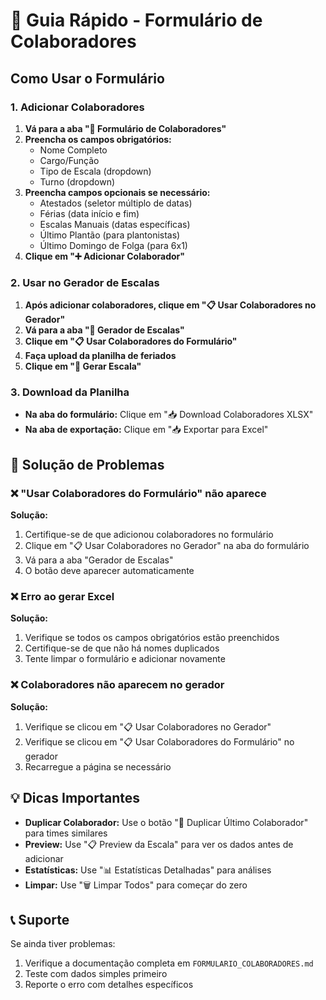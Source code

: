 # 🚀 Guia Rápido - Formulário de Colaboradores

## Como Usar o Formulário

### 1. Adicionar Colaboradores
1. **Vá para a aba "👥 Formulário de Colaboradores"**
2. **Preencha os campos obrigatórios:**
   - Nome Completo
   - Cargo/Função  
   - Tipo de Escala (dropdown)
   - Turno (dropdown)
3. **Preencha campos opcionais se necessário:**
   - Atestados (seletor múltiplo de datas)
   - Férias (data início e fim)
   - Escalas Manuais (datas específicas)
   - Último Plantão (para plantonistas)
   - Último Domingo de Folga (para 6x1)
4. **Clique em "➕ Adicionar Colaborador"**

### 2. Usar no Gerador de Escalas
1. **Após adicionar colaboradores, clique em "📋 Usar Colaboradores no Gerador"**
2. **Vá para a aba "🚀 Gerador de Escalas"**
3. **Clique em "📋 Usar Colaboradores do Formulário"**
4. **Faça upload da planilha de feriados**
5. **Clique em "🚀 Gerar Escala"**

### 3. Download da Planilha
- **Na aba do formulário:** Clique em "📥 Download Colaboradores XLSX"
- **Na aba de exportação:** Clique em "📥 Exportar para Excel"

## 🔧 Solução de Problemas

### ❌ "Usar Colaboradores do Formulário" não aparece
**Solução:**
1. Certifique-se de que adicionou colaboradores no formulário
2. Clique em "📋 Usar Colaboradores no Gerador" na aba do formulário
3. Vá para a aba "Gerador de Escalas"
4. O botão deve aparecer automaticamente

### ❌ Erro ao gerar Excel
**Solução:**
1. Verifique se todos os campos obrigatórios estão preenchidos
2. Certifique-se de que não há nomes duplicados
3. Tente limpar o formulário e adicionar novamente

### ❌ Colaboradores não aparecem no gerador
**Solução:**
1. Verifique se clicou em "📋 Usar Colaboradores no Gerador"
2. Verifique se clicou em "📋 Usar Colaboradores do Formulário" no gerador
3. Recarregue a página se necessário

## 💡 Dicas Importantes

- **Duplicar Colaborador:** Use o botão "🔄 Duplicar Último Colaborador" para times similares
- **Preview:** Use "📋 Preview da Escala" para ver os dados antes de adicionar
- **Estatísticas:** Use "📊 Estatísticas Detalhadas" para análises
- **Limpar:** Use "🗑️ Limpar Todos" para começar do zero

## 📞 Suporte

Se ainda tiver problemas:
1. Verifique a documentação completa em `FORMULARIO_COLABORADORES.md`
2. Teste com dados simples primeiro
3. Reporte o erro com detalhes específicos 